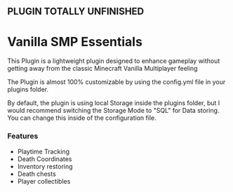 ## PLUGIN TOTALLY UNFINISHED

# Vanilla SMP Essentials
This Plugin is a lightweight plugin designed to enhance gameplay without getting away from the classic Minecraft Vanilla Multiplayer feeling

The Plugin is almost 100% customizable by using the config.yml file in your plugins folder.

By default, the plugin is using local Storage inside the plugins folder, but I would recommend switching the Storage Mode to "SQL" for Data storing. You can change this inside of the configuration file.   

### Features
- Playtime Tracking
- Death Coordinates 
- Inventory restoring
- Death chests 
- Player collectibles 
